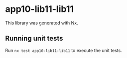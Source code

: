 # app10-lib11-lib11

This library was generated with [Nx](https://nx.dev).

## Running unit tests

Run `nx test app10-lib11-lib11` to execute the unit tests.
